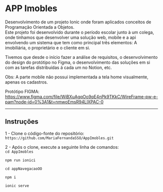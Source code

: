 # APP Imobles

Desenvolvimento de um projeto Ionic onde foram aplicados conceitos de Programação Orientada a Objetos. <br>
Este projeto foi desenvolvido durante o período escolar junto à um colega, onde tinhamos que desenvolver uma solução web, mobile e a api envolvendo um sistema que tem como principal três elementos: A imobiliária, o proprietário e o cliente em si.

Tivemos que desde o início fazer a análise de requisitos, o desenvolvimento do design do protótipo no Figma, o desenvolvimento das soluções em si com as tarefas distribuídas á cada um no Notion, etc.

Obs: A parte mobile não possui implementada a tela home visualmente, apenas os cadastros.

Protótipo FIGMA: https://www.figma.com/file/WiBXuAgqOo9qE4nPk9TKkC/WireFrame-pw-e-pam?node-id=0%3A1&t=nmwoEmsR94LlXPAC-0

---
## Instruções

1 - Clone o código-fonte do repositório:
`https://github.com/MariaFernandaSSO/AppImobles.git`

2 - Após o clone, execute a seguinte linha de comandos:<br>
`cd AppImobles`

`npm run ionici`

`cd appNavegacaoOO`

`npm i`

`ionic serve`
